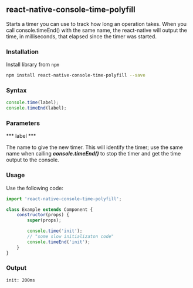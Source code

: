 ## react-native-console-time-polyfill

Starts a timer you can use to track how long an operation takes. When you call console.timeEnd() with the same name, the react-native will output the time, in milliseconds, that elapsed since the timer was started.

### Installation

Install library from `npm`

```bash
npm install react-native-console-time-polyfill --save
```

### Syntax

```javascript
console.time(label);
console.timeEnd(label);
```

### Parameters


*** label ***

The name to give the new timer. This will identify the timer; use the same name when calling ***console.timeEnd()*** to stop the timer and get the time output to the console.

### <a name="Usage">Usage</a>

Use the following code:

```javascript
import 'react-native-console-time-polyfill';

class Example extends Component {
    constructor(props) {
        super(props);

        console.time('init');
        // "some slow initializaton code"
        console.timeEnd('init');
    }
}
```

### Output

```
init: 200ms
```
